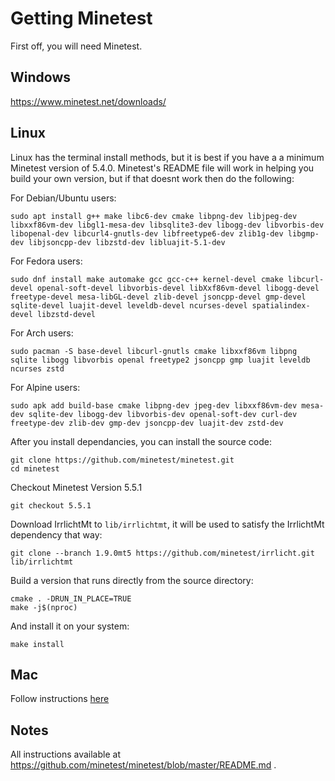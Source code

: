 # Getting Minetest
First off, you will need Minetest.

## Windows
https://www.minetest.net/downloads/

## Linux
Linux has the terminal install methods, but it is best if you have a a minimum Minetest version of 5.4.0. Minetest's README file will work in helping you build your own version, but if that doesnt work then do the following:

For Debian/Ubuntu users:

    sudo apt install g++ make libc6-dev cmake libpng-dev libjpeg-dev libxxf86vm-dev libgl1-mesa-dev libsqlite3-dev libogg-dev libvorbis-dev libopenal-dev libcurl4-gnutls-dev libfreetype6-dev zlib1g-dev libgmp-dev libjsoncpp-dev libzstd-dev libluajit-5.1-dev

For Fedora users:

    sudo dnf install make automake gcc gcc-c++ kernel-devel cmake libcurl-devel openal-soft-devel libvorbis-devel libXxf86vm-devel libogg-devel freetype-devel mesa-libGL-devel zlib-devel jsoncpp-devel gmp-devel sqlite-devel luajit-devel leveldb-devel ncurses-devel spatialindex-devel libzstd-devel

For Arch users:

    sudo pacman -S base-devel libcurl-gnutls cmake libxxf86vm libpng sqlite libogg libvorbis openal freetype2 jsoncpp gmp luajit leveldb ncurses zstd

For Alpine users:

    sudo apk add build-base cmake libpng-dev jpeg-dev libxxf86vm-dev mesa-dev sqlite-dev libogg-dev libvorbis-dev openal-soft-dev curl-dev freetype-dev zlib-dev gmp-dev jsoncpp-dev luajit-dev zstd-dev
    
After you install dependancies, you can install the source code:

    git clone https://github.com/minetest/minetest.git
    cd minetest
   
Checkout Minetest Version 5.5.1

    git checkout 5.5.1
        
Download IrrlichtMt to `lib/irrlichtmt`, it will be used to satisfy the IrrlichtMt dependency that way:

    git clone --branch 1.9.0mt5 https://github.com/minetest/irrlicht.git lib/irrlichtmt
    
Build a version that runs directly from the source directory:

    cmake . -DRUN_IN_PLACE=TRUE
    make -j$(nproc)
    
And install it on your system:

    make install
    
## Mac
Follow instructions [here](https://www.minetest.net/downloads/)

## Notes
All instructions available at https://github.com/minetest/minetest/blob/master/README.md .
